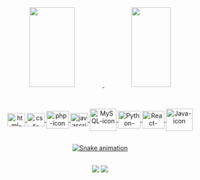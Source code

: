 <div align="center">
  <a href="https://github.com/GabrielBdSilva">
  <img height="180em" width="45%" src="https://github-readme-stats.vercel.app/api?username=GabrielBdSilva&show_icons=true&theme=transparent&include_all_comits=true&count_private=true&"/>
  <img height="180em" width="42%" src="https://github-readme-stats.vercel.app/api/top-langs/?username=GabrielBdSilva&layout=compact&langs_count=07&theme=transparent"/>
 
##
  
  <div align="center"> <br>
      <img align="center" alt="html-icon" height="30" width="40" src="https://cdn.jsdelivr.net/gh/devicons/devicon/icons/html5/html5-original.svg" />
      <img align="center" alt="css-icon" height="30" width="40" src="https://cdn.jsdelivr.net/gh/devicons/devicon/icons/css3/css3-original.svg" />
      <img align="center" alt="php-icon" height="40" width="50" src="https://cdn.jsdelivr.net/gh/devicons/devicon/icons/php/php-original.svg" />
      <img align="center" alt="javascript-icon" height="30" width="40" src="https://cdn.jsdelivr.net/gh/devicons/devicon/icons/javascript/javascript-original.svg" />
      <img align="center" alt="MySQL-icon" height="50" width="60" src="https://cdn.jsdelivr.net/gh/devicons/devicon/icons/mysql/mysql-original-wordmark.svg" />
      <img align="center" alt="Python-icon" height="40" width="50"
src="https://cdn.jsdelivr.net/gh/devicons/devicon/icons/python/python-original.svg" />
      <img align="center" alt="React-icon" height="40" width="50"
src="https://cdn.jsdelivr.net/gh/devicons/devicon/icons/react/react-original.svg" />
      <img align="center" alt="Java-icon" height="50" width="60"
src="https://cdn.jsdelivr.net/gh/devicons/devicon/icons/java/java-original-wordmark.svg" />



      
          
</div>

##
    
<div align="center">
  
  ![Snake animation](https://github.com/danielbped/danielbped/blob/output/github-contribution-grid-snake.svg)
  
</div>

<div align="center"><br>
  <a href="https://www.linkedin.com/in/gabriel-silva-576b2a194" target="_blank"><img src="https://img.shields.io/badge/-LinkedIn-%230077B5?style=for-the-badge&logo=linkedin&logoColor=white" target="_blank"></a> 
  <a href="mailto:gabriel.benjamim3200@gmail.com"><img src="https://img.shields.io/badge/-Gmail-%23333?style=for-the-badge&logo=gmail&logoColor=white" target="_blank">     </a>
</div>
